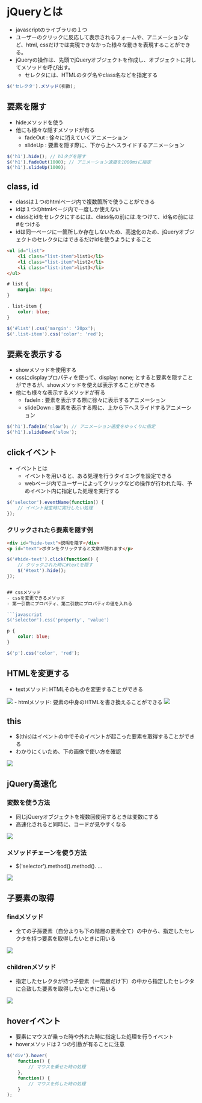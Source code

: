 # jQueryとは
- javascriptのライブラリの１つ
- ユーザーのクリックに反応して表示されるフォームや、アニメーションなど、html, cssだけでは実現できなかった様々な動きを表現することができる。
- jQueryの操作は、先頭でjQueryオブジェクトを作成し、オブジェクトに対してメソッドを呼び出す。
    - セレクタには、HTMLのタグ名やclass名などを指定する
```javascript
$('セレクタ').メソッド(引数);
```

## 要素を隠す
- hideメソッドを使う
- 他にも様々な隠すメソッドが有る
    - fadeOut : 徐々に消えていくアニメーション
    - slideUp : 要素を隠す際に、下から上へスライドするアニメーション
```javascript
$('h1').hide(); // h1タグを隠す
$('h1').fadeOut(1000); // アニメーション速度を1000msに指定
$('h1').slideUp(1000);
```


## class, id
- classは１つのhtmlページ内で複数箇所で使うことができる
- idは１つのhtmlページ内で一度しか使えない
- classとidをセレクタにするには、class名の前には.をつけて、id名の前には#をつける
- idは同一ページに一箇所しか存在しないため、高速化のため、jQueryオブジェクトのセレクタにはできるだけidを使うようにすること
```html
<ul id="list">
    <li class="list-item">list1</li>
    <li class="list-item">list2</li>
    <li class="list-item">list3</li>
</ul>
```
```css
# list {
    margin: 10px;
}

. list-item {
    color: blue;
}
```

```javascript
$('#list').css('margin': '20px');
$('.list-item').css('color': 'red');
```

## 要素を表示する
- showメソッドを使用する
- cssにdisplayプロパティを使って、display: none; とすると要素を隠すことができるが、showメソッドを使えば表示することができる
- 他にも様々な表示するメソッドが有る
    - fadeIn : 要素を表示する際に徐々に表示するアニメーション
    - slideDown : 要素を表示する際に、上から下へスライドするアニメーション

```javascript
$('h1').fadeIn('slow'); // アニメーション速度をゆっくりに指定
$('h1').slideDown('slow');
```

## clickイベント
- イベントとは
    - イベントを用いると、ある処理を行うタイミングを設定できる
    - webページ内でユーザーによってクリックなどの操作が行われた時、予めイベント内に指定した処理を実行する
```javascript
$('selector').eventName(function() {
    // イベント発生時に実行したい処理　
});
```

### クリックされたら要素を隠す例
```html
<div id="hide-text">説明を隠す</div>
<p id="text">ボタンをクリックすると文章が隠れます</p>
```

```javascript
$('#hide-text').click(function() {
    // クリックされた時に#textを隠す
    $('#text').hide();
});


## cssメソッド
- cssを変更できるメソッド
- 第一引数にプロパティ、第二引数にプロパティの値を入れる

```javascript
$('selector').css('property', 'value')
```
```css
p {
    color: blue;
}
```
```javascript
$('p').css('color', 'red');
```

## HTMLを変更する
- textメソッド: HTMLそのものを変更することができる
<img src='./image/change_html_by_text_method.png'>
- htmlメソッド: 要素の中身のHTMLを書き換えることができる
<img src='./image/change_html_by_html_method.png'>



## this
- $(this)はイベントの中でそのイベントが起こった要素を取得することができる
- わかりにくいため、下の画像で使い方を確認
<img src='./image/usage_this.png'>


## jQuery高速化
### 変数を使う方法
- 同じjQueryオブジェクトを複数回使用するときは変数にする
- 高速化されると同時に、コードが見やすくなる
<img src='./image/usage_variable.png'>

### メソッドチェーンを使う方法
- $('selector').method().method(). ...
<img src='./image/usage_methodChain.png'>


## 子要素の取得
### findメソッド
- 全ての子孫要素（自分よりも下の階層の要素全て）の中から、指定したセレクタを持つ要素を取得したいときに用いる
<img src='./image/get_childElement.png'>

### childrenメソッド
- 指定したセレクタが持つ子要素（一階層だけ下）の中から指定したセレクタに合致した要素を取得したいときに用いる
<img src='./image/get_one_childElement.png'>


## hoverイベント
- 要素にマウスが乗った時や外れた時に指定した処理を行うイベント
- hoverメソッドは２つの引数が有ることに注意
```javascript
$('div').hover(
    function() {
        // マウスを乗せた時の処理
    },
    function() {
        // マウスを外した時の処理　
    }
);
```
